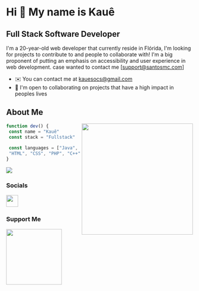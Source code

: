Hi :wave: My name is Kauê
==========================

Full Stack Software Developer
-----------------------------

I'm a 20-year-old web developer that currently reside in Flórida, I'm looking for projects to contribute to and people to collaborate with! I'm a big proponent of putting an emphasis on accessibility and user experience in web development. case wanted to contact me [support@santosmc.com]

* ✉️  You can contact me at [kauesocs@gmail.com](mailto:kauesocs@gmail.com)
* 🤝  I'm open to collaborating on projects that have a high impact in peoples lives

## About Me

<img align="right" width="300" src="https://i2.wp.com/allhtaccess.info/wp-content/uploads/2018/03/programming.gif?fit=1281%2C716&ssl=1" />

```typescript
function dev() {
 const name = "Kauê"
 const stack = "Fullstack"
 
 const languages = ["Java", "JavaScript", "Python", "TypeScript",
 "HTML", "CSS", "PHP", "C++"]
}
```
<a href="https://www.github.com/peguimasid" target="_blank" rel="noreferrer"><img
src="https://img.shields.io/github/followers/Fxxst-creator?logo=github&style=for-the-badge&color=3382ed&labelColor=171717" /></a>

### Socials

<p align="left"> <a href="https://discord.com/users/688928218140639245" target="_blank" rel="noreferrer"><img src="https://raw.githubusercontent.com/danielcranney/readme-generator/main/public/icons/socials/discord.svg" width="32" height="32" /></a></p>


### Support Me

<a href="https://www.buymeacoffee.com/kauesocsY"><img src="https://cdn.buymeacoffee.com/buttons/v2/default-yellow.png" width="150" /></a>


